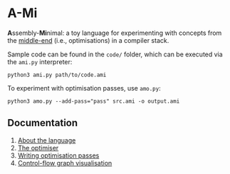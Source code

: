 # A-Mi
**A**ssembly-**Mi**nimal: a toy language for experimenting with concepts from the [middle-end](https://en.wikipedia.org/wiki/Compiler#Midle_end) (i.e., optimisations) in a compiler stack.

Sample code can be found in the `code/` folder, which can be executed via the `ami.py` interpreter:
```console
python3 ami.py path/to/code.ami
```
To experiment with optimisation passes, use `amo.py`:
```console
python3 amo.py --add-pass="pass" src.ami -o output.ami
```

## Documentation

1. [About the language](docs/ami.md)
1. [The optimiser](docs/amo.md)
1. [Writing optimisation passes](docs/opt.md)
1. [Control-flow graph visualisation](docs/ami2dot.md)
